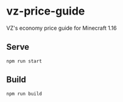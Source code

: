 # vz-price-guide
VZ's economy price guide for Minecraft 1.16

## Serve

`npm run start`

## Build

`npm run build`


